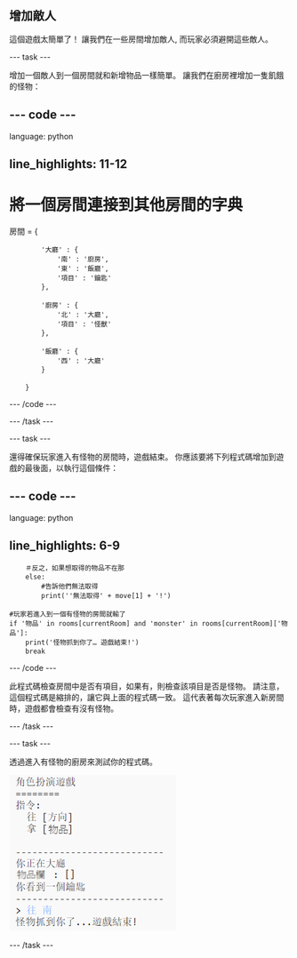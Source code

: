 ## 增加敵人

這個遊戲太簡單了！ 讓我們在一些房間增加敵人, 而玩家必須避開這些敵人。

\--- task \---

增加一個敵人到一個房間就和新增物品一樣簡單。 讓我們在廚房裡增加一隻飢餓的怪物：

## \--- code \---

language: python

## line_highlights: 11-12

# 將一個房間連接到其他房間的字典

房間 = {

            '大廳' : {
                '南' : '廚房',
                '東' : '飯廳',
                '項目' : '鑰匙'
            },
    
            '廚房' : {
                '北' : '大廳',
                '項目' : '怪獸'
            },
    
            '飯廳' : {
                '西' : '大廳'
            }
    
        }
    

\--- /code \---

\--- /task \---

\--- task \---

還得確保玩家進入有怪物的房間時，遊戲結束。 你應該要將下列程式碼增加到遊戲的最後面，以執行這個條件：

## \--- code \---

language: python

## line_highlights: 6-9

        ＃反之，如果想取得的物品不在那
        else:
            #告訴他們無法取得
            print(''無法取得' + move[1] + '!')
    
    #玩家若進入到一個有怪物的房間就輸了
    if '物品' in rooms[currentRoom] and 'monster' in rooms[currentRoom]['物品']:
        print('怪物抓到你了… 遊戲結束!')
        break
    

\--- /code \---

此程式碼檢查房間中是否有項目，如果有，則檢查該項目是否是怪物。 請注意，這個程式碼是縮排的，讓它與上面的程式碼一致。 這代表著每次玩家進入新房間時，遊戲都會檢查有沒有怪物。

\--- /task \---

\--- task \---

透過進入有怪物的廚房來測試你的程式碼。

![截圖](images/rpg-monster-test.png)

\--- /task \---